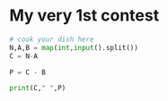 # My very 1st contest

```python
# cook your dish here
N,A,B = map(int,input().split())
C = N-A

P = C - B

print(C," ",P)
```